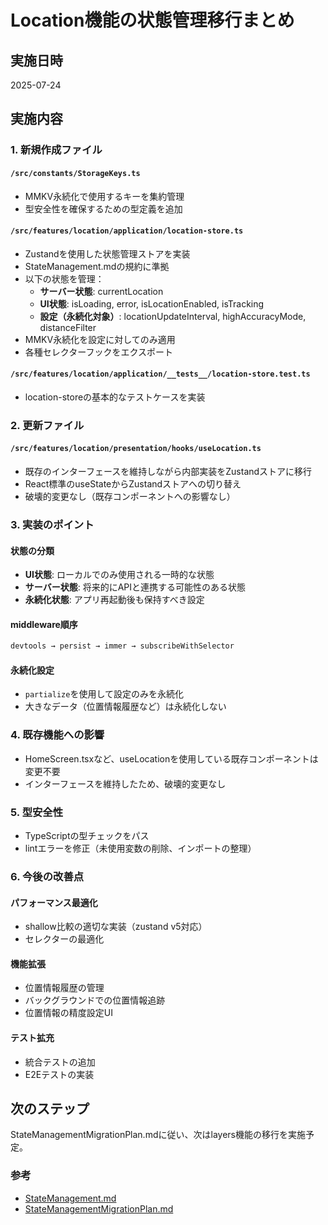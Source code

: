 # Location機能の状態管理移行まとめ

## 実施日時
2025-07-24

## 実施内容

### 1. 新規作成ファイル

#### `/src/constants/StorageKeys.ts`
- MMKV永続化で使用するキーを集約管理
- 型安全性を確保するための型定義を追加

#### `/src/features/location/application/location-store.ts`
- Zustandを使用した状態管理ストアを実装
- StateManagement.mdの規約に準拠
- 以下の状態を管理：
  - **サーバー状態**: currentLocation
  - **UI状態**: isLoading, error, isLocationEnabled, isTracking
  - **設定（永続化対象）**: locationUpdateInterval, highAccuracyMode, distanceFilter
- MMKV永続化を設定に対してのみ適用
- 各種セレクターフックをエクスポート

#### `/src/features/location/application/__tests__/location-store.test.ts`
- location-storeの基本的なテストケースを実装

### 2. 更新ファイル

#### `/src/features/location/presentation/hooks/useLocation.ts`
- 既存のインターフェースを維持しながら内部実装をZustandストアに移行
- React標準のuseStateからZustandストアへの切り替え
- 破壊的変更なし（既存コンポーネントへの影響なし）

### 3. 実装のポイント

#### 状態の分類
- **UI状態**: ローカルでのみ使用される一時的な状態
- **サーバー状態**: 将来的にAPIと連携する可能性のある状態
- **永続化状態**: アプリ再起動後も保持すべき設定

#### middleware順序
```typescript
devtools → persist → immer → subscribeWithSelector
```

#### 永続化設定
- `partialize`を使用して設定のみを永続化
- 大きなデータ（位置情報履歴など）は永続化しない

### 4. 既存機能への影響

- HomeScreen.tsxなど、useLocationを使用している既存コンポーネントは変更不要
- インターフェースを維持したため、破壊的変更なし

### 5. 型安全性

- TypeScriptの型チェックをパス
- lintエラーを修正（未使用変数の削除、インポートの整理）

### 6. 今後の改善点

#### パフォーマンス最適化
- shallow比較の適切な実装（zustand v5対応）
- セレクターの最適化

#### 機能拡張
- 位置情報履歴の管理
- バックグラウンドでの位置情報追跡
- 位置情報の精度設定UI

#### テスト拡充
- 統合テストの追加
- E2Eテストの実装

## 次のステップ

StateManagementMigrationPlan.mdに従い、次はlayers機能の移行を実施予定。

### 参考

- [StateManagement.md](/docs/StateManagement.md)
- [StateManagementMigrationPlan.md](/docs/StateManagementMigrationPlan.md)